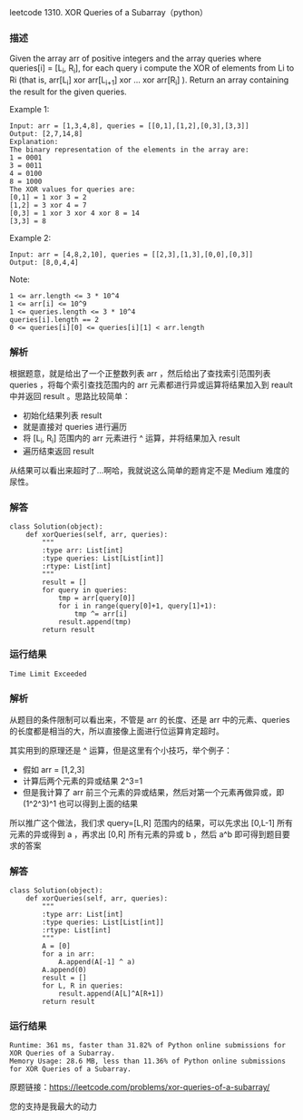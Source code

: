 leetcode  1310. XOR Queries of a Subarray（python）

### 描述


Given the array arr of positive integers and the array queries where queries[i] = [L<sub>i</sub>, R<sub>i</sub>], for each query i compute the XOR of elements from Li to Ri (that is, arr[L<sub>i</sub>] xor arr[L<sub>i+1</sub>] xor ... xor arr[R<sub>i</sub>] ). Return an array containing the result for the given queries.


Example 1:


	Input: arr = [1,3,4,8], queries = [[0,1],[1,2],[0,3],[3,3]]
	Output: [2,7,14,8] 
	Explanation: 
	The binary representation of the elements in the array are:
	1 = 0001 
	3 = 0011 
	4 = 0100 
	8 = 1000 
	The XOR values for queries are:
	[0,1] = 1 xor 3 = 2 
	[1,2] = 3 xor 4 = 7 
	[0,3] = 1 xor 3 xor 4 xor 8 = 14 
	[3,3] = 8
	
Example 2:

	Input: arr = [4,8,2,10], queries = [[2,3],[1,3],[0,0],[0,3]]
	Output: [8,0,4,4]



Note:

	1 <= arr.length <= 3 * 10^4
	1 <= arr[i] <= 10^9
	1 <= queries.length <= 3 * 10^4
	queries[i].length == 2
	0 <= queries[i][0] <= queries[i][1] < arr.length


### 解析


根据题意，就是给出了一个正整数列表 arr ，然后给出了查找索引范围列表 queries ，将每个索引查找范围内的 arr 元素都进行异或运算将结果加入到 reault 中并返回 result 。思路比较简单：

* 初始化结果列表 result 
* 就是直接对 queries 进行遍历
* 将 [L<sub>i</sub>, R<sub>i</sub>] 范围内的 arr 元素进行 ^ 运算，并将结果加入 result 
* 遍历结束返回 result 

从结果可以看出来超时了...啊哈，我就说这么简单的题肯定不是 Medium 难度的尿性。

### 解答
				
	class Solution(object):
	    def xorQueries(self, arr, queries):
	        """
	        :type arr: List[int]
	        :type queries: List[List[int]]
	        :rtype: List[int]
	        """
	        result = []
	        for query in queries:
	            tmp = arr[query[0]]
	            for i in range(query[0]+1, query[1]+1):
	                tmp ^= arr[i]
	            result.append(tmp)
	        return result

            	      
			
### 运行结果

	Time Limit Exceeded

### 解析

从题目的条件限制可以看出来，不管是 arr 的长度、还是 arr 中的元素、queries 的长度都是相当的大，所以直接像上面进行位运算肯定超时。

其实用到的原理还是 ^ 运算，但是这里有个小技巧，举个例子：

* 假如 arr = [1,2,3] 
* 计算后两个元素的异或结果 2^3=1 
* 但是我计算了 arr 前三个元素的异或结果，然后对第一个元素再做异或，即 (1^2^3)^1 也可以得到上面的结果

所以推广这个做法，我们求 query=[L,R] 范围内的结果，可以先求出 [0,L-1] 所有元素的异或得到 a ，再求出 [0,R] 所有元素的异或 b ，然后 a^b 即可得到题目要求的答案


### 解答

	class Solution(object):
	    def xorQueries(self, arr, queries):
	        """
	        :type arr: List[int]
	        :type queries: List[List[int]]
	        :rtype: List[int]
	        """
	        A = [0]
	        for a in arr:
	            A.append(A[-1] ^ a)
	        A.append(0)
	        result = []
	        for L, R in queries:
	            result.append(A[L]^A[R+1])
	        return result
	        
### 运行结果

	Runtime: 361 ms, faster than 31.82% of Python online submissions for XOR Queries of a Subarray.
	Memory Usage: 28.6 MB, less than 11.36% of Python online submissions for XOR Queries of a Subarray.


原题链接：https://leetcode.com/problems/xor-queries-of-a-subarray/



您的支持是我最大的动力
